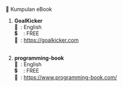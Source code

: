 :blue_book: Kumpulan eBook

1. <b>GoalKicker</b> <br/>
   :speech_balloon: &nbsp;: English<br/>
   :heavy_dollar_sign: &nbsp; &nbsp;: FREE<br/>
   :link: &nbsp;: https://goalkicker.com<br/><br/>

2. <b>programming-book</b> <br/>
   :speech_balloon: &nbsp;: English<br/>
   :heavy_dollar_sign: &nbsp; &nbsp;: FREE<br/>
   :link: &nbsp;: https://www.programming-book.com/<br/><br/>
